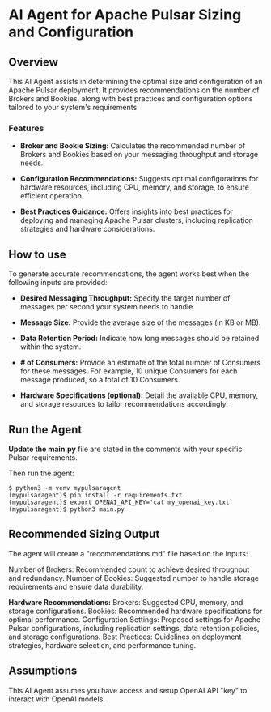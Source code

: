 # AI Agent for Apache Pulsar Sizing and Configuration
## Overview
This AI Agent assists in determining the optimal size and configuration of an Apache Pulsar deployment. It provides recommendations on the number of Brokers and Bookies, along with best practices and configuration options tailored to your system's requirements.​

### Features
- **Broker and Bookie Sizing:** Calculates the recommended number of Brokers and Bookies based on your messaging throughput and storage needs.​

- **Configuration Recommendations:** Suggests optimal configurations for hardware resources, including CPU, memory, and storage, to ensure efficient operation.​

- **Best Practices Guidance:** Offers insights into best practices for deploying and managing Apache Pulsar clusters, including replication strategies and hardware considerations.​

## How to use
To generate accurate recommendations, the agent works best when the following inputs are provided:

 - **Desired Messaging Throughput:** Specify the target number of messages per second your system needs to handle.​
 - **Message Size:** Provide the average size of the messages (in KB or MB).​

 - **Data Retention Period:** Indicate how long messages should be retained within the system.​

 - **# of Consumers:** Provide an estimate of the total number of Consumers for these messages.  For example, 10 unique Consumers for each message produced, so a total of 10 Consumers.

 - **Hardware Specifications (optional):** Detail the available CPU, memory, and storage resources to tailor recommendations accordingly.​

## Run the Agent
**Update the main.py** file are stated in the comments with your specific Pulsar requirements.  

Then run the agent:
```
$ python3 -m venv mypulsaragent
(mypulsaragent)$ pip install -r requirements.txt
(mypulsaragent)$ export OPENAI_API_KEY='cat my_openai_key.txt`
(mypulsaragent)$ python3 main.py

```

## Recommended Sizing Output
The agent will create a "recommendations.md" file based on the inputs:

Number of Brokers: Recommended count to achieve desired throughput and redundancy.​
Number of Bookies: Suggested number to handle storage requirements and ensure data durability.​

**Hardware Recommendations:**
Brokers: Suggested CPU, memory, and storage configurations.​
Bookies: Recommended hardware specifications for optimal performance.​
Configuration Settings: Proposed settings for Apache Pulsar configurations, including replication settings, data retention policies, and storage configurations.​
Best Practices: Guidelines on deployment strategies, hardware selection, and performance tuning.​

## Assumptions
This AI Agent assumes you have access and setup OpenAI API "key" to interact with OpenAI models.
